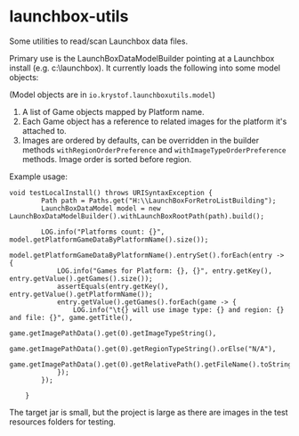 # launchbox-utils
Some utilities to read/scan Launchbox data files.

Primary use is the LaunchBoxDataModelBuilder pointing at a Launchbox install (e.g. c:\launchbox).  It currently loads the following into some model objects:

(Model objects are in `io.krystof.launchboxutils.model`)

1. A list of Game objects mapped by Platform name.
2. Each Game object has a reference to related images for the platform it's attached to.
3. Images are ordered by defaults, can be overridden in the builder methods `withRegionOrderPreference` and `withImageTypeOrderPreference` methods.  Image order is sorted before region.

Example usage:

	void testLocalInstall() throws URISyntaxException {
			Path path = Paths.get("H:\\LaunchBoxForRetroListBuilding");
			LaunchBoxDataModel model = new LaunchBoxDataModelBuilder().withLaunchBoxRootPath(path).build();
	
			LOG.info("Platforms count: {}", model.getPlatformGameDataByPlatformName().size());
			model.getPlatformGameDataByPlatformName().entrySet().forEach(entry -> {
				LOG.info("Games for Platform: {}, {}", entry.getKey(), entry.getValue().getGames().size());
				assertEquals(entry.getKey(), entry.getValue().getPlatformName());
				entry.getValue().getGames().forEach(game -> {
					LOG.info("\t{} will use image type: {} and region: {} and file: {}", game.getTitle(),
							game.getImagePathData().get(0).getImageTypeString(),
							game.getImagePathData().get(0).getRegionTypeString().orElse("N/A"),
							game.getImagePathData().get(0).getRelativePath().getFileName().toString());
				});
			});
	
		}

The target jar is small, but the project is large as there are images in the test resources folders for testing.
